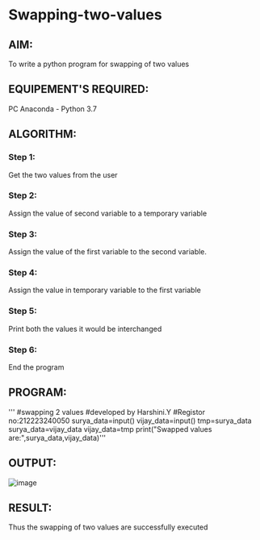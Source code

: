 # Swapping-two-values
## AIM:
To write a python program for swapping of two values
## EQUIPEMENT'S REQUIRED: 
PC
Anaconda - Python 3.7
## ALGORITHM: 
### Step 1:
Get the two values from the user
### Step 2: 
Assign the value of second variable to a temporary variable 
### Step 3: 
Assign the value of the first variable to the second variable.
### Step 4:  
Assign the value in temporary variable to the first variable
### Step 5: 
Print both the values it would be interchanged
### Step 6: 
End the program
## PROGRAM:
'''
#swapping 2 values
#developed by Harshini.Y
#Registor no:212223240050
surya_data=input()
vijay_data=input()
tmp=surya_data
surya_data=vijay_data
vijay_data=tmp
print("Swapped values are:",surya_data,vijay_data)'''

## OUTPUT:
![image](https://github.com/ArchanaSharikalHarinarayanan/Swapping-two-values/assets/144979786/719cff5e-af67-4c65-bf7e-f7ee1e6a685f)

## RESULT:
Thus the swapping of two values are successfully executed




